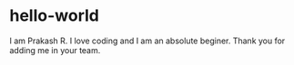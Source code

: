 # hello-world

I am Prakash R. I love coding and I am an absolute beginer. 
Thank you for adding me in your team.
